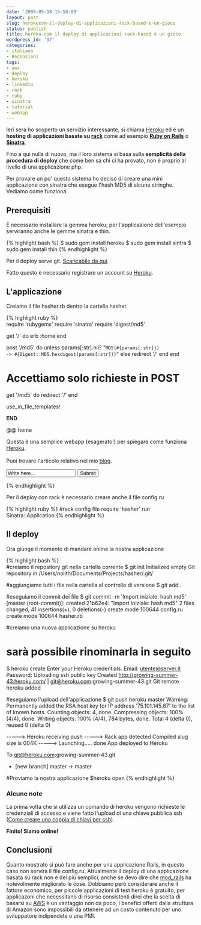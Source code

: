 ```yaml
---
date: '2009-05-18 15:58:09'
layout: post
slug: herokucom-il-deploy-di-applicazioni-rack-based-e-un-gioco
status: publish
title: heroku.com il deploy di applicazioni rack-based è un gioco
wordpress_id: '97'
categories:
- italiano
- Recensioni
tags:
- aws
- deploy
- heroku
- linkedin
- rack
- ruby
- sinatra
- tutorial
- webapp
---
```


Ieri sera ho scoperto un servizio interessante, si chiama [Heroku](http://heroku.com) ed è un **hosting di applicazioni basate su [rack](http://rack.rubyforge.org/)** come ad esempio **[Ruby on Rails](http://rubyonrails.org)** o **[Sinatra](http://www.sinatrarb.com)**.

Fino a qui nulla di nuovo, ma il loro sistema si basa sulla **semplicità della procedura di deploy** che come ben sa chi ci ha provato, non è proprio al livello di una applicazione php.

Per provare un po' questo sistema ho deciso di creare una mini applicazione con sinatra che esegue l'hash MD5 di alcune stringhe.
Vediamo come funziona.




## Prerequisiti


È necessario installare la gemma heroku; per l'applicazione dell'esempio serviranno anche le gemme sinatra e thin.



    
{% highlight bash %} 
$ sudo gem install heroku
$ sudo gem install sintra 
$ sudo gem install thin
{% endhighlight %} 




Per il deploy serve git. [Scaricabile da qui](http://git-scm.com/).


Fatto questo è necessario registrare un account su [Heroku](http://heroku.com).



## L'applicazione



Creiamo il file hasher.rb dentro la cartella hasher.


    
{% highlight ruby %}    
require 'rubygems'
require 'sinatra'
require 'digest/md5'

get '/' do
  erb :home
end

post '/md5' do
  unless params[:str].nil?
    "<code>MD5(#{params[:str]}) -> #{Digest::MD5.hexdigest(params[:str])}</code>"
  else
    redirect '/'
  end
end

# Accettiamo solo richieste in POST
get '/md5' do
  redirect '/'
end

use_in_file_templates!

__END__

@@ home

<p>
Questa è una semplice webapp (esagerato!) per spiegare come funziona 
<a href="http://heroku.com">Heroku</a>.<br></br>
Puoi trovare l'articolo relativo nel mio 
<a href="http://bit.ly/nkw0V" rel="me">blog</a>.
</p>

<form action="/md5" accept-charset="utf-8" method="post">
  <input type="text" name="str" value="Write here..." id="str"></input>
  <input type="submit"></input>
</form>
{% endhighlight %}
    
    



Per il deploy con rack è necessario creare anche il file config.ru


    
{% highlight ruby %}
#rack config file
require 'hasher'
run Sinatra::Application
{% endhighlight %} 





## Il deploy



Ora giunge il momento di mandare online la nostra applicazione


    
{% highlight bash %}    
#creiamo il repository git nella cartella corrente
$ git init
Initialized empty Git repository in /Users/nolith/Documents/Projects/hasher/.git/

#aggiungiamo tutti i file nella cartella al controllo di versione
$ git add .

#eseguiamo il commit dei file
$ git commit -m 'Import iniziale: hash md5'
[master (root-commit)]: created 21b62e4: "Import iniziale: hash md5"
 2 files changed, 41 insertions(+), 0 deletions(-)
 create mode 100644 config.ru
 create mode 100644 hasher.rb

#creiamo una nuova applicazione su heroku
# sarà possibile rinominarla in seguito
$ heroku create
Enter your Heroku credentials.
Email: utente@server.it
Password:
Uploading ssh public key
Created http://growing-summer-43.heroku.com/ | git@heroku.com:growing-summer-43.git
Git remote heroku added

#eseguiamo l'upload dell'applicazione
$ git push heroku master
Warning: Permanently added the RSA host key for IP address '75.101.145.87' to the list of known hosts.
Counting objects: 4, done.
Compressing objects: 100% (4/4), done.
Writing objects: 100% (4/4), 784 bytes, done.
Total 4 (delta 0), reused 0 (delta 0)

-----> Heroku receiving push
-----> Rack app detected
       Compiled slug size is 004K
-----> Launching..... done
       App deployed to Heroku

To git@heroku.com:growing-summer-43.git
 * [new branch]      master -> master

#Proviamo la nostra applicazione
$heroku open
{% endhighlight %}    





### Alcune note



La prima volta che si utilizza un comando di heroku vengono richieste le credenziali di accesso e viene fatto l'upload di una chiave pubblica ssh ([Come creare una coppia di chiavi per ssh](http://linubuntu.blogspot.com/2007/02/ssh-autenticazione-tramite-chiave.html)).

**Finito! Siamo online!**



## Conclusioni



Quanto mostrato si può fare anche per una applicazione Rails, in questo caso non servirà il file config.ru.
Attualmente il deploy di una applicazione basata su rack non è dei più semplici, anche se devo dire che [mod_rails](http://modrails.org) ha notevolmente migliorato le cose. 
Dobbiamo però considerare anche il fattore economico, per piccole applicazioni di test heroku è gratuito, per applicazoni che necessitano di risorse consistenti direi che la scelta di basarsi su [AWS](http://aws.amazon.com) è un vantaggio non da poco, i benefici offerti dalla struttura di Amazon sono impossibili da ottenere ad un costo contenuto per uno sviluppatore indipendete o una PMI.
